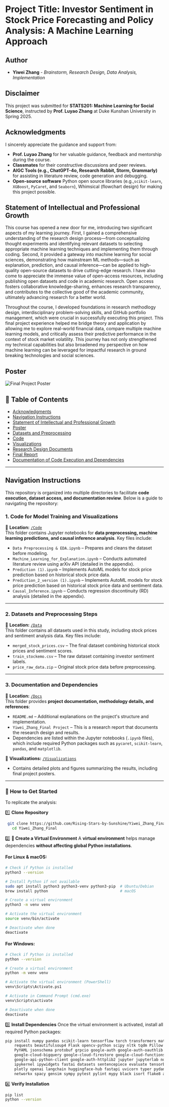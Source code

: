 # Project Title: Investor Sentiment in Stock Price Forecasting and Policy Analysis: A Machine Learning Approach


## Author
- **Yiwei Zhang** - *Brainstorm, Research Design, Data Analysis, Implementation*


## Disclaimer
This project was submitted for **STATS201: Machine Learning for Social Science**, instructed by **Prof. Luyao Zhang** at Duke Kunshan University in Spring 2025.

## Acknowledgments
I sincerely appreciate the guidance and support from:
- **Prof. Luyao Zhang** for her valuable guidance, feedback and mentorship during the course.
- **Classmates** for their constructive discussions and peer reviews.
- **AIGC Tools (e.g., ChatGPT-4o, Research Rabbit, Storm, Grammarly)** for assisting in literature review, code generation and debugging.
- **Open-source software** Python open source libraries (e.g.,`scikit-learn`, `XGBoost`, `PyCaret`, and `Seaborn`), Whimsical (flowchart design) for making this project possible.

## Statement of Intellectual and Professional Growth
This course has opened a new door for me, introducing two significant aspects of my learning journey. First, I gained a comprehensive understanding of the research design process—from conceptualizing thought experiments and identifying relevant datasets to selecting appropriate machine learning techniques and implementing them through coding. Second, it provided a gateway into machine learning for social sciences, demonstrating how mainstream ML methods—such as explanation, prediction, and causal inference—can be applied to high-quality open-source datasets to drive cutting-edge research. I have also come to appreciate the immense value of open-access resources, including publishing open datasets and code in academic research. Open access fosters collaborative knowledge-sharing, enhances research transparency, and contributes to the collective good of the academic community, ultimately advancing research for a better world. 

Throughout the course, I developed foundations in research methodlogy design, interdisciplinary problem-solving skills, and GitHub portfolio management, which were crucial in successfully executing this project. This final project experience helped me bridge theory and application by allowing me to explore real-world financial data, compare multiple machine learning models, and critically assess their predictive performance in the context of stock market volatility. This journey has not only strengthened my technical capabilities but also broadened my perspective on how machine learning can be leveraged for impactful research in ground breaking technologies and social sciences.
## Poster
![Final Project Poster](https://github.com/user-attachments/assets/3cfc37fa-73b3-4a63-8059-997b4a473a2c)



## 📖 Table of Contents
- [Acknowledgments](#Acknowledgments)
- [Navigation Instructions](#navigation-instructions)
- [Statement of Intellectual and Professional Growth](#Statement-of-Intellectual-and-Professional-Growth)
- [Poster](#Poster)
- [Datasets and Preprocessing](https://github.com/Rising-Stars-by-Sunshine/Yiwei_Zhang_Final/blob/main/Data/README.md)
- [Code](https://github.com/Rising-Stars-by-Sunshine/Yiwei_Zhang_Final/tree/main/Code)
- [Visualizations](https://github.com/Rising-Stars-by-Sunshine/Yiwei_Zhang_Final/tree/main/Visualizations)
- [Research Design Documents](https://github.com/Rising-Stars-by-Sunshine/Yiwei_Zhang_Final/tree/main/Docs)
- [Final Report](https://github.com/Rising-Stars-by-Sunshine/Yiwei_Zhang_Final/blob/main/Docs/Yiwei_Zhang_Final%20Project.pdf)
- [Documentation of Code Execution and Dependencies](https://github.com/Rising-Stars-by-Sunshine/Yiwei_Zhang_Final/blob/main/Docs/README.md)
---

## Navigation Instructions

This repository is organized into multiple directories to facilitate **code execution, dataset access, and documentation review**. Below is a guide to navigating the repository:

### **1. Code for Model Training and Visualizations**
📍 **Location:** [`/Code`](./Code/)  
This folder contains Jupyter notebooks for **data preprocessing, machine learning predictions, and causal inference analysis**. Key files include:
- `Data Preprocessing & EDA.ipynb` – Prepares and cleans the dataset before modeling.
- `Machine_Learning_for_Explanation.ipynb` – Conducts automated literature review using arXiv API (detailed in the appendix).
- `Prediction (1).ipynb` – Implements AutoML models for stock price prediction based on historical stock price data.
- `Prediction_2_version (1).ipynb` – Implements AutoML models for stock price prediction based on historical stock price data and sentiment data.
- `Causal_Inference.ipynb` – Conducts regression discontinuity (RD) analysis (detailed in the appendix).

---

### **2. Datasets and Preprocessing Steps**
📍 **Location:** [`/Data`](./Data/)  
This folder contains all datasets used in this study, including stock prices and sentiment analysis data. Key files include:
- `merged_stock_prices.csv` – The final dataset combining historical stock prices and sentiment scores.
- `train_stockemo.csv` – The raw dataset containing investor sentiment labels.
- `price_raw_data.zip` – Original stock price data before preprocessing.

---

### **3. Documentation and Dependencies**
📍 **Location:** [`/Docs`](./Docs/)  
This folder provides **project documentation, methodology details, and references**:
- `README.md` – Additional explanations on the project's structure and implementation.
- `Yiwei_Zhang_Final Project` – This is a research report that documents the research design and results.
- Dependencies are listed within the Jupyter notebooks (`.ipynb` files), which include required Python packages such as `pycaret`, `scikit-learn`, `pandas`, and `matplotlib`.

📍 **Visualizations:** [`/Visualizations`](./Visualizations/)  
- Contains detailed plots and figures summarizing the results, including final project posters.
---

### 🚀 **How to Get Started**
To replicate the analysis:

1️⃣ **Clone Repository**  
```bash
 git clone https://github.com/Rising-Stars-by-Sunshine/Yiwei_Zhang_Final.git
   cd Yiwei_Zhang_Final
```
2️⃣ **📌 Create a Virtual Environment**
A **virtual environment** helps manage dependencies **without affecting global Python installations**.

#### **For Linux & macOS:**
```bash
# Check if Python is installed
python3 --version  

# Install Python if not available
sudo apt install python3 python3-venv python3-pip  # Ubuntu/Debian
brew install python                                # macOS

# Create a virtual environment
python3 -m venv venv  

# Activate the virtual environment
source venv/bin/activate  

# Deactivate when done
deactivate
```
#### **For Windows:**
```bash
# Check if Python is installed
python --version  

# Create a virtual environment
python -m venv venv  

# Activate the virtual environment (PowerShell)
venv\Scripts\Activate.ps1  

# Activate in Command Prompt (cmd.exe)
venv\Scripts\activate  

# Deactivate when done
deactivate
```
3️⃣ **Install Dependencies**
Once the virtual environment is activated, install all required Python packages:

```bash
pip install numpy pandas scikit-learn tensorflow torch transformers matplotlib seaborn \
    requests beautifulsoup4 Flask opencv-python scipy nltk tqdm Pillow \
    PyYAML jsonschema protobuf grpcio google-auth google-auth-oauthlib google-cloud-storage \
    google-cloud-bigquery google-cloud-firestore google-cloud-functions google-cloud-translate \
    google-api-python-client google-auth-httplib2 jupyter jupyterlab notebook ipython \
    ipykernel ipywidgets fastai datasets sentencepiece evaluate tensorboard xgboost \
    plotly openai langchain huggingface-hub fastapi uvicorn typer pydantic rich \
    networkx spacy gensim sympy pytest pylint mypy black isort flake8 autopep8
```
4️⃣ **Verify Installation**
```bash
pip list  
python --version
```
